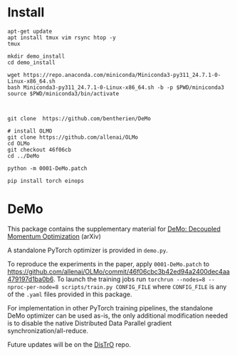 # Install

```
apt-get update
apt install tmux vim rsync htop -y
tmux

mkdir demo_install
cd demo_install

wget https://repo.anaconda.com/miniconda/Miniconda3-py311_24.7.1-0-Linux-x86_64.sh
bash Miniconda3-py311_24.7.1-0-Linux-x86_64.sh -b -p $PWD/miniconda3
source $PWD/miniconda3/bin/activate



git clone  https://github.com/bentherien/DeMo

# install OLMO
git clone https://github.com/allenai/OLMo
cd OLMo
git checkout 46f06cb
cd ../DeMo

python -m 0001-DeMo.patch

pip install torch einops

```



# DeMo
This package contains the supplementary material for [DeMo: Decoupled Momentum Optimization](https://arxiv.org/abs/2411.19870) (arXiv)

A standalone PyTorch optimizer is provided in `demo.py`.

To reproduce the experiments in the paper, apply `0001-DeMo.patch` to https://github.com/allenai/OLMo/commit/46f06cbc3b42ed94a2400dec4aa479197d1ba0b6.
To launch the training jobs run `torchrun --nodes=8 --nproc-per-node=8 scripts/train.py CONFIG_FILE` where `CONFIG_FILE` is any of the `.yaml` files provided in this package.

For implementation in other PyTorch training pipelines, the standalone DeMo optimizer can be used as-is, the only additional modification needed is to disable the native Distributed Data Parallel gradient synchronization/all-reduce.

Future updates will be on the [DisTrO](https://github.com/NousResearch/DisTrO) repo.
